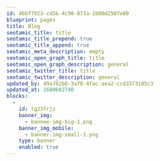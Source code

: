 ```yaml
---
id: 4bbf7923-cd5b-4c98-873a-1b00d2507e80
blueprint: pages
title: Blog
seotamic_title: title
seotamic_title_prepend: true
seotamic_title_append: true
seotamic_meta_description: empty
seotamic_open_graph_title: title
seotamic_open_graph_description: general
seotamic_twitter_title: title
seotamic_twitter_description: general
updated_by: 49a762b8-3af8-4fac-aea2-ccd3373185c3
updated_at: 1680602740
blocks:
  -
    id: lg23frjz
    banner_img:
      - bannee-img-big-1.png
    banner_img_mobile:
      - banner-img-small-1.png
    type: banner
    enabled: true
---
```

